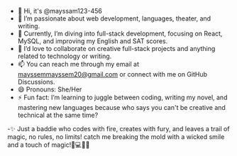- 👋 Hi, it's @mayssam123-456
- 👀 I’m passionate about web development, languages, theater, and writing.
- 🌱 Currently, I’m diving into full-stack development, focusing on React, MySQL, and improving my English and SAT scores.
- 💞️ I’d love to collaborate on creative full-stack projects and anything related to technology or writing.
- 📫 You can reach me through my email at mayssemmayssem20@gmail.com or connect with me on GitHub Discussions.
- 😄 Pronouns: She/Her
- ⚡ Fun fact: I’m learning to juggle between coding, writing my novel, and mastering new languages because who says you can't be creative and technical at the same time?

-✨ Just a baddie who codes with fire, creates with fury, and leaves a trail of magic, no rules, no limits! catch me breaking the mold with a wicked smile and a touch of magic!🔮💻💅😈

<!---
mayssam123-456/mayssam123-456 is a ✨ special ✨ repository because its `README.md` (this file) appears on your GitHub profile.
You can click the Preview link to take a look at your changes.
--->
